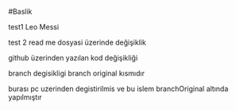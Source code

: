 #Baslik

test1 Leo Messi

test 2 read me dosyasi üzerinde değişiklik

github üzerinden yazılan kod değişikliği

branch degisikligi
branch original kısmıdır

burası pc uzerinden degistirilmis ve bu islem branchOriginal altında yapılmıştır
